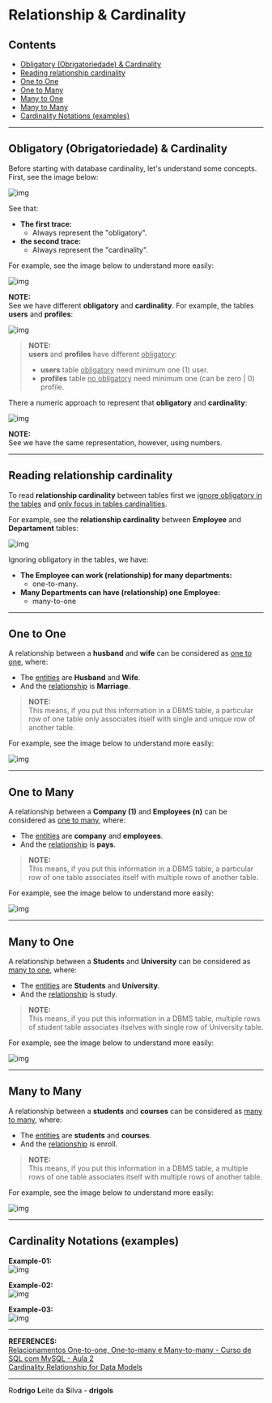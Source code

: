 # Relationship & Cardinality

## Contents

 - [Obligatory (Obrigatoriedade) & Cardinality](#intro)
 - [Reading relationship cardinality](#reading-cardinality)
 - [One to One](#one-to-one)
 - [One to Many](#one-to-many)
 - [Many to One](#many-to-one)
 - [Many to Many](#many-to-many)
 - [Cardinality Notations (examples)](#examples)

---

<div id="intro"></div>

## Obligatory (Obrigatoriedade) & Cardinality

Before starting with database cardinality, let's understand some concepts. First, see the image below:

![img](images/card-01.png)  

See that:

 - **The first trace:**
   - Always represent the "obligatory".
 - **the second trace:**
   - Always represent the "cardinality".

For example, see the image below to understand more easily:

![img](images/trace-approach-names.png)  

**NOTE:**  
See we have different **obligatory** and **cardinality**. For example, the tables **users** and **profiles**:

![img](images/users-profiles.png)  

> **NOTE:**  
> **users** and **profiles** have different <u>obligatory</u>:
> - **users** table <u>obligatory</u> need minimum one (1) user.
> - **profiles** table <u>no obligatory</u> need minimum one (can be zero | 0) profile.

There a numeric approach to represent that **obligatory** and **cardinality**:

![img](images/number-approach.png)  

**NOTE:**  
See we have the same representation, however, using numbers.

---

<div id="reading-cardinality"></div>

## Reading relationship cardinality

To read **relationship cardinality** between tables first we <u>ignore obligatory in the tables</u> and <u>only focus in tables cardinalities</u>.

For example, see the **relationship cardinality** between **Employee** and **Departament** tables:

![img](images/cardinality-ex01.jpg)

Ignoring obligatory in the tables, we have:

 - **The Employee can work (relationship) for many departments:**
   - one-to-many.
 - **Many Departments can have (relationship) one Employee:**
   - many-to-one

---

<div id="one-to-one"></div>

## One to One

A relationship between a **husband** and **wife** can be considered as <u>one to one</u>, where:

 - The <u>entities</u> are **Husband** and **Wife**.
 - And the <u>relationship</u> is **Marriage**.

> **NOTE:**  
> This means, if you put this information in a DBMS table, a particular row of one table only associates itself with single and unique row of another table.

For example, see the image below to understand more easily:

![img](images/one-to-one.png)  


---

<div id="one-to-many"></div>

## One to Many

A relationship between a **Company (1)** and **Employees (n)** can be considered as <u>one to many</u>, where:

 - The <u>entities</u> are **company** and **employees**.
 - And the <u>relationship</u> is **pays**.

> **NOTE:**  
> This means, if you put this information in a DBMS table, a particular row of one table associates itself with multiple rows of another table.

For example, see the image below to understand more easily:

![img](images/one-to-many.png)  

---

<div id="many-to-one"></div>

## Many to One

A relationship between a **Students** and **University** can be considered as <u>many to one</u>, where:

 - The <u>entities</u> are **Students** and **University**.
 - And the <u>relationship</u> is study.

> **NOTE:**  
> This means, if you put this information in a DBMS table, multiple rows of student table associates itselves with single row of University table.

For example, see the image below to understand more easily:

![img](images/many-to-one.png)  

---

<div id="many-to-many"></div>

## Many to Many

A relationship between a **students** and **courses** can be considered as <u>many to many</u>, where:

 - The <u>entities</u> are **students** and **courses**.
 - And the <u>relationship</u> is enroll.

> **NOTE:**  
> This means, if you put this information in a DBMS table, a multiple rows of one table associates itself with multiple rows of another table.

For example, see the image below to understand more easily:

![img](images/many-to-many.png)  

---

<div id="examples"></div>

## Cardinality Notations (examples)

**Example-01:**  
![img](images/cardinality-symbols-01.webp)  

**Example-02:**  
![img](images/ex-01.png)  

**Example-03:**  
![img](images/ex-02.png)  

---

**REFERENCES:**  
[Relacionamentos One-to-one, One-to-many e Many-to-many - Curso de SQL com MySQL - Aula 2](https://www.youtube.com/watch?v=4v-SzrpC738&list=PLbIBj8vQhvm2WT-pjGS5x7zUzmh4VgvRk&index=4)  
[Cardinality Relationship for Data Models](https://prepinsta.com/dbms/relationship-cardinality/)  

---

Ro**drigo** **L**eite da **S**ilva - **drigols**
